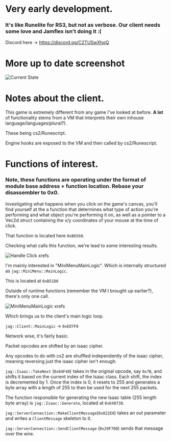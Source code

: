 # Very early development.

### It's like Runelite for RS3, but not as verbose. Our client needs some love and Jamflex isn't doing it :(

Discord here -> https://discord.gg/C2TUSwXhqQ

# More up to date screenshot

![Current State](https://i.imgur.com/ufqBn4X.jpg)

# Notes about the client.

This game is extremely different from any game I've looked at before. **A lot** of functionality stems from a VM that interprets their own inhouse language/languages(plural?).

These being cs2/Runescript.

Engine hooks are exposed to the VM and then called by cs2/Runescript.

# Functions of interest.

### Note, these functions are operating under the format of module base address + function location. Rebase your disassembler to 0x0.

Investigating what happens when you click on the game's canvas, you'll find yourself at the a function that determines what type of action you're performing and what object you're performing it on, as well as a pointer to a Vec2d struct containing the x/y coordinates of your mouse at the time of click.

That function is located here `0xB6560`.

Checking what calls this function, we're lead to some interesting results.

![Handle Click xrefs](https://i.imgur.com/RgF8rQ8.png)

I'm mainly interested in "MiniMenuMainLogic". Which is internally structured as `jag::MiniMenu::MainLogic`.

This is located at `0xB51D0`

Outside of runtime functions (remember the VM I brought up earlier?), there's only one call.

![MiniMenuMainLogic xrefs](https://i.imgur.com/JYngoXJ.png)

Which brings us to the client's main logic loop.

`jag::Client::MainLogic` -> `0xED7F0`


Network wise, it's fairly basic.

Packet opcodes are shifted by an isaac cipher.

Any opcodes to do with cs2 are shuffled independently of the isaac cipher, meaning reversing just the isaac cipher isn't enough.

`jag::Isaac::TakeNext` (`0x84F40`) takes in the original opcode, say `0x7B`, and shifts it based on the current index of the Isaac class. Each shift, the index is decremented by 1. Once the index is 0, it resets to 255 and generates a byte array with a length of 255 to then be used for the next 255 packets.

The function responsible for generating the new Isaac table (255 length byte array) is `jag::Isaac::Generate`, located at `0x640730`.

`jag::ServerConnection::MakeClientMessage`(`0x822E0`) takes an out parameter and writes a `ClientMessage` skeleton to it.

`jag::ServerConnection::SendClientMessage` (`0x29F700`) sends that message over the wire.



